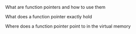 What are function pointers and how to use them

What does a function pointer exactly hold

Where does a function pointer point to in the virtual memory
